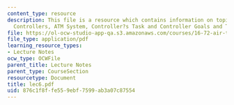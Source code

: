```yaml
---
content_type: resource
description: This file is a resource which contains information on topics like Radar
  Controllers, ATM System, Controller?s Task and Controller Goals and Tasks.
file: https://ol-ocw-studio-app-qa.s3.amazonaws.com/courses/16-72-air-traffic-control-fall-2006/876c1f8ffe559ebf7599ab3a07c87554_lec6.pdf
file_type: application/pdf
learning_resource_types:
- Lecture Notes
ocw_type: OCWFile
parent_title: Lecture Notes
parent_type: CourseSection
resourcetype: Document
title: lec6.pdf
uid: 876c1f8f-fe55-9ebf-7599-ab3a07c87554
---
```

